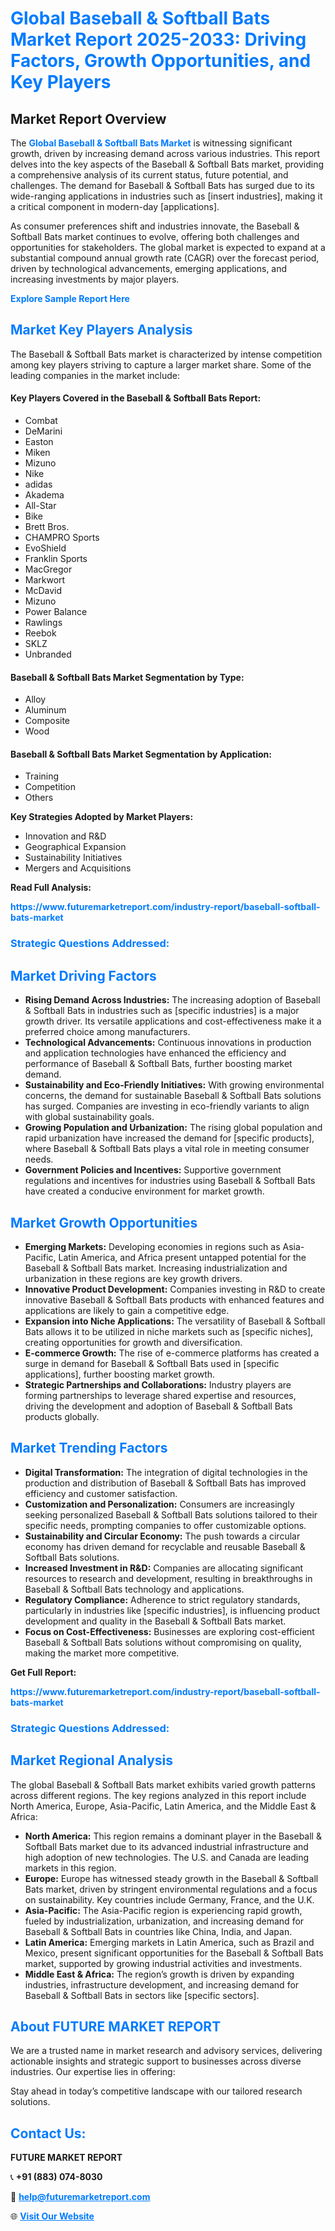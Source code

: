 <h1 style="color: #007BFF;">Global Baseball & Softball Bats Market Report 2025-2033: Driving Factors, Growth Opportunities, and Key Players</h1>

<section id="overview">
<h2>Market Report Overview</h2>
<p>The <a href="https://www.futuremarketreport.com/industry-report/baseball-softball-bats-market" style="color: #007BFF; text-decoration: none;"><strong>Global Baseball & Softball Bats Market</strong></a> is witnessing significant growth, driven by increasing demand across various industries. This report delves into the key aspects of the Baseball & Softball Bats market, providing a comprehensive analysis of its current status, future potential, and challenges. The demand for Baseball & Softball Bats has surged due to its wide-ranging applications in industries such as [insert industries], making it a critical component in modern-day [applications].</p>
<p>As consumer preferences shift and industries innovate, the Baseball & Softball Bats market continues to evolve, offering both challenges and opportunities for stakeholders. The global market is expected to expand at a substantial compound annual growth rate (CAGR) over the forecast period, driven by technological advancements, emerging applications, and increasing investments by major players.</p>
</section>

<section id="overview">
<p><a href="https://www.futuremarketreport.com/request-sample/reportId=55405" style="color: #007BFF; text-decoration: none;"><strong>Explore Sample Report Here</strong></a></p>
</section>

<section id="key-players">
<h2 style="color: #007BFF;">Market Key Players Analysis</h2>
<p>The Baseball & Softball Bats market is characterized by intense competition among key players striving to capture a larger market share. Some of the leading companies in the market include:</p>
<h4>Key Players Covered in the Baseball & Softball Bats Report:</h4>
<ul><li>Combat</li><li>DeMarini</li><li>Easton</li><li>Miken</li><li>Mizuno</li><li>Nike</li><li>adidas</li><li>Akadema</li><li>All-Star</li><li>Bike</li><li>Brett Bros.</li><li>CHAMPRO Sports</li><li>EvoShield</li><li>Franklin Sports</li><li>MacGregor</li><li>Markwort</li><li>McDavid</li><li>Mizuno</li><li>Power Balance</li><li>Rawlings</li><li>Reebok</li><li>SKLZ</li><li>Unbranded</li></ul>
<h4>Baseball & Softball Bats Market Segmentation by Type:</h4>
<ul><li>Alloy</li><li>Aluminum</li><li>Composite</li><li>Wood</li></ul>

<h4>Baseball & Softball Bats Market Segmentation by Application:</h4>
<ul><li>Training</li><li>Competition</li><li>Others</li></ul>
<p><strong>Key Strategies Adopted by Market Players:</strong></p>
<ul>
<li>Innovation and R&D</li>
<li>Geographical Expansion</li>
<li>Sustainability Initiatives</li>
<li>Mergers and Acquisitions</li>
</ul>
</section>

<section>
<p><strong>Read Full Analysis: </strong></p><a href="https://www.futuremarketreport.com/industry-report/baseball-softball-bats-market" style="color: #007BFF; text-decoration: none;"><strong>https://www.futuremarketreport.com/industry-report/baseball-softball-bats-market</strong></a>
<h3 style="color: #007BFF;">Strategic Questions Addressed:</h3>
</section>

<section id="driving-factors">
<h2 style="color: #007BFF;">Market Driving Factors</h2>
<ul>
<li><strong>Rising Demand Across Industries:</strong> The increasing adoption of Baseball & Softball Bats in industries such as [specific industries] is a major growth driver. Its versatile applications and cost-effectiveness make it a preferred choice among manufacturers.</li>
<li><strong>Technological Advancements:</strong> Continuous innovations in production and application technologies have enhanced the efficiency and performance of Baseball & Softball Bats, further boosting market demand.</li>
<li><strong>Sustainability and Eco-Friendly Initiatives:</strong> With growing environmental concerns, the demand for sustainable Baseball & Softball Bats solutions has surged. Companies are investing in eco-friendly variants to align with global sustainability goals.</li>
<li><strong>Growing Population and Urbanization:</strong> The rising global population and rapid urbanization have increased the demand for [specific products], where Baseball & Softball Bats plays a vital role in meeting consumer needs.</li>
<li><strong>Government Policies and Incentives:</strong> Supportive government regulations and incentives for industries using Baseball & Softball Bats have created a conducive environment for market growth.</li>
</ul>
</section>

<section id="growth-opportunities">
<h2 style="color: #007BFF;">Market Growth Opportunities</h2>
<ul>
<li><strong>Emerging Markets:</strong> Developing economies in regions such as Asia-Pacific, Latin America, and Africa present untapped potential for the Baseball & Softball Bats market. Increasing industrialization and urbanization in these regions are key growth drivers.</li>
<li><strong>Innovative Product Development:</strong> Companies investing in R&D to create innovative Baseball & Softball Bats products with enhanced features and applications are likely to gain a competitive edge.</li>
<li><strong>Expansion into Niche Applications:</strong> The versatility of Baseball & Softball Bats allows it to be utilized in niche markets such as [specific niches], creating opportunities for growth and diversification.</li>
<li><strong>E-commerce Growth:</strong> The rise of e-commerce platforms has created a surge in demand for Baseball & Softball Bats used in [specific applications], further boosting market growth.</li>
<li><strong>Strategic Partnerships and Collaborations:</strong> Industry players are forming partnerships to leverage shared expertise and resources, driving the development and adoption of Baseball & Softball Bats products globally.</li>
</ul>
</section>

<section id="trending-factors">
<h2 style="color: #007BFF;">Market Trending Factors</h2>
<ul>
<li><strong>Digital Transformation:</strong> The integration of digital technologies in the production and distribution of Baseball & Softball Bats has improved efficiency and customer satisfaction.</li>
<li><strong>Customization and Personalization:</strong> Consumers are increasingly seeking personalized Baseball & Softball Bats solutions tailored to their specific needs, prompting companies to offer customizable options.</li>
<li><strong>Sustainability and Circular Economy:</strong> The push towards a circular economy has driven demand for recyclable and reusable Baseball & Softball Bats solutions.</li>
<li><strong>Increased Investment in R&D:</strong> Companies are allocating significant resources to research and development, resulting in breakthroughs in Baseball & Softball Bats technology and applications.</li>
<li><strong>Regulatory Compliance:</strong> Adherence to strict regulatory standards, particularly in industries like [specific industries], is influencing product development and quality in the Baseball & Softball Bats market.</li>
<li><strong>Focus on Cost-Effectiveness:</strong> Businesses are exploring cost-efficient Baseball & Softball Bats solutions without compromising on quality, making the market more competitive.</li>
</ul>
</section>

<section>
<p><strong>Get Full Report: </strong></p><a href="https://www.futuremarketreport.com/industry-report/baseball-softball-bats-market" style="color: #007BFF; text-decoration: none;"><strong>https://www.futuremarketreport.com/industry-report/baseball-softball-bats-market</strong></a>
<h3 style="color: #007BFF;">Strategic Questions Addressed:</h3>
</section>


<section id="regional-analysis">
<h2 style="color: #007BFF;">Market Regional Analysis</h2>
<p>The global Baseball & Softball Bats market exhibits varied growth patterns across different regions. The key regions analyzed in this report include North America, Europe, Asia-Pacific, Latin America, and the Middle East & Africa:</p>
<ul>
<li><strong>North America:</strong> This region remains a dominant player in the Baseball & Softball Bats market due to its advanced industrial infrastructure and high adoption of new technologies. The U.S. and Canada are leading markets in this region.</li>
<li><strong>Europe:</strong> Europe has witnessed steady growth in the Baseball & Softball Bats market, driven by stringent environmental regulations and a focus on sustainability. Key countries include Germany, France, and the U.K.</li>
<li><strong>Asia-Pacific:</strong> The Asia-Pacific region is experiencing rapid growth, fueled by industrialization, urbanization, and increasing demand for Baseball & Softball Bats in countries like China, India, and Japan.</li>
<li><strong>Latin America:</strong> Emerging markets in Latin America, such as Brazil and Mexico, present significant opportunities for the Baseball & Softball Bats market, supported by growing industrial activities and investments.</li>
<li><strong>Middle East & Africa:</strong> The region’s growth is driven by expanding industries, infrastructure development, and increasing demand for Baseball & Softball Bats in sectors like [specific sectors].</li>
</ul>
</section>

<footer>
<h2 style="color: #007BFF;">About FUTURE MARKET REPORT</h2>
<p>We are a trusted name in market research and advisory services, delivering actionable insights and strategic support to businesses across diverse industries. Our expertise lies in offering:</p>

<p>Stay ahead in today’s competitive landscape with our tailored research solutions.</p>

<h2 style="color: #007BFF;">Contact Us:</h2>
<p><strong>FUTURE MARKET REPORT</strong></p>
<p>📞 <strong>+91 (883) 074-8030</strong></p>
<p>📧 <strong><a href="mailto:help@futuremarketreport.com" style="color: #007BFF;">help@futuremarketreport.com</a></strong></p>
<p>🌐 <strong><a href="https://www.futuremarketreport.com/" style="color: #007BFF;">Visit Our Website</a></strong></p>
</footer>